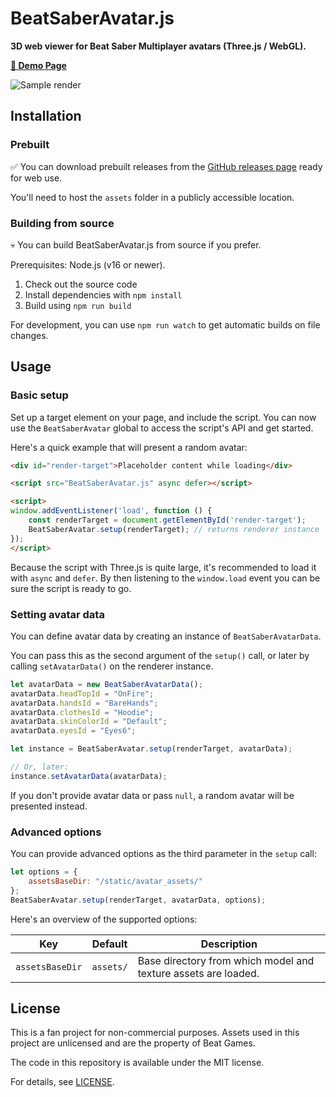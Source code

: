 # BeatSaberAvatar.js

**3D web viewer for Beat Saber Multiplayer avatars (Three.js / WebGL).**

**[👀 Demo Page](https://roydejong.github.io/BeatSaberAvatar.js/demo.html)**

![Sample render](https://user-images.githubusercontent.com/6772638/153731427-7627af23-d68b-451f-9d06-6944ab2d2031.png)

## Installation

### Prebuilt

✅ You can download prebuilt releases from
the [GitHub releases page](https://github.com/roydejong/BeatSaberAvatar.js/releases/latest) ready for web use. 

You'll need to host the `assets` folder in a publicly accessible location.

### Building from source

💀 You can build BeatSaberAvatar.js from source if you prefer.

Prerequisites: Node.js (v16 or newer).

1. Check out the source code
2. Install dependencies with `npm install`
3. Build using `npm run build`

For development, you can use `npm run watch` to get automatic builds on file changes.

## Usage

### Basic setup
Set up a target element on your page, and include the script. You can now use the `BeatSaberAvatar` global to access the script's API and get started.

Here's a quick example that will present a random avatar:
 
```html
<div id="render-target">Placeholder content while loading</div>

<script src="BeatSaberAvatar.js" async defer></script>

<script>
window.addEventListener('load', function () {
    const renderTarget = document.getElementById('render-target');
    BeatSaberAvatar.setup(renderTarget); // returns renderer instance
});
</script>
```

Because the script with Three.js is quite large, it's recommended to load it with `async` and `defer`. By then listening to the `window.load` event you can be sure the script is ready to go.

### Setting avatar data
You can define avatar data by creating an instance of `BeatSaberAvatarData`.

You can pass this as the second argument of the `setup()` call, or later by calling `setAvatarData()` on the renderer instance.

```js
let avatarData = new BeatSaberAvatarData();
avatarData.headTopId = "OnFire";
avatarData.handsId = "BareHands";
avatarData.clothesId = "Hoodie";
avatarData.skinColorId = "Default";
avatarData.eyesId = "Eyes6";

let instance = BeatSaberAvatar.setup(renderTarget, avatarData);

// Or, later:
instance.setAvatarData(avatarData);
```

If you don't provide avatar data or pass `null`, a random avatar will be presented instead.

### Advanced options
You can provide advanced options as the third parameter in the `setup` call:

```js
let options = {
    assetsBaseDir: "/static/avatar_assets/"    
};
BeatSaberAvatar.setup(renderTarget, avatarData, options);
```

Here's an overview of the supported options:

| Key             | Default | Description                                                    |
|-----------------|--------------|----------------------------------------------------------------|
| `assetsBaseDir` | `assets/`    | Base directory from which model and texture assets are loaded. |

## License

This is a fan project for non-commercial purposes. Assets used in this project are unlicensed and are the property of
Beat Games.

The code in this repository is available under the MIT license.

For details, see [LICENSE](./LICENSE.md).
